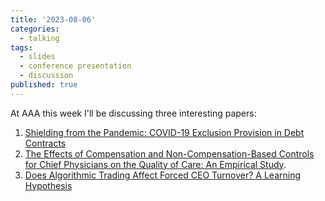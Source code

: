 ```yaml
---
title: '2023-08-06'
categories:
  - talking
tags:
  - slides
  - conference presentation
  - discussion
published: true
---
```


At AAA this week I'll be discussing three interesting papers:
1. [Shielding from the Pandemic: COVID-19 Exclusion Provision in Debt Contracts](https://arthurhowardmorris.github.io/assets/slides/AAA_2023_covid/slides_beam.pdf)
2. [The Effects of Compensation and Non-Compensation-Based Controls for Chief Physicians on the Quality of Care: An Empirical Study](https://arthurhowardmorris.github.io/assets/slides/AAA_2023_docs/slides_beam.pdf).
3. [Does Algorithmic Trading Affect Forced CEO Turnover? A Learning Hypothesis]()
<!-- permalink: "/resources/install_reghdfe.html" -->
